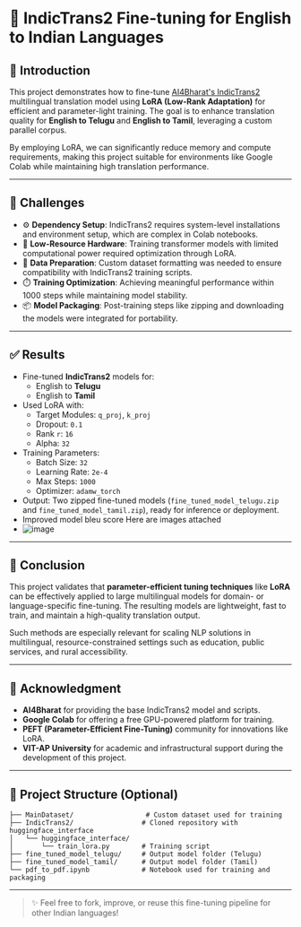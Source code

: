 # 📘 IndicTrans2 Fine-tuning for English to Indian Languages

## 🧠 Introduction

This project demonstrates how to fine-tune [AI4Bharat's IndicTrans2](https://github.com/AI4Bharat/IndicTrans2) multilingual translation model using **LoRA (Low-Rank Adaptation)** for efficient and parameter-light training. The goal is to enhance translation quality for **English to Telugu** and **English to Tamil**, leveraging a custom parallel corpus.

By employing LoRA, we can significantly reduce memory and compute requirements, making this project suitable for environments like Google Colab while maintaining high translation performance.

---

## 🚧 Challenges

- ⚙️ **Dependency Setup**: IndicTrans2 requires system-level installations and environment setup, which are complex in Colab notebooks.
- 🧩 **Low-Resource Hardware**: Training transformer models with limited computational power required optimization through LoRA.
- 📁 **Data Preparation**: Custom dataset formatting was needed to ensure compatibility with IndicTrans2 training scripts.
- ⏱️ **Training Optimization**: Achieving meaningful performance within 1000 steps while maintaining model stability.
- 📦 **Model Packaging**: Post-training steps like zipping and downloading the models were integrated for portability.

---

## ✅ Results

- Fine-tuned **IndicTrans2** models for:
  - English to **Telugu**
  - English to **Tamil**
- Used LoRA with:
  - Target Modules: `q_proj`, `k_proj`
  - Dropout: `0.1`
  - Rank `r`: `16`
  - Alpha: `32`
- Training Parameters:
  - Batch Size: `32`
  - Learning Rate: `2e-4`
  - Max Steps: `1000`
  - Optimizer: `adamw_torch`
- Output: Two zipped fine-tuned models (`fine_tuned_model_telugu.zip` and `fine_tuned_model_tamil.zip`), ready for inference or deployment.
- Improved model bleu score Here are images attached
- ![image](https://github.com/user-attachments/assets/37219021-3008-4df2-b1de-ff903d2de68e)


---

## 🏁 Conclusion

This project validates that **parameter-efficient tuning techniques** like **LoRA** can be effectively applied to large multilingual models for domain- or language-specific fine-tuning. The resulting models are lightweight, fast to train, and maintain a high-quality translation output.

Such methods are especially relevant for scaling NLP solutions in multilingual, resource-constrained settings such as education, public services, and rural accessibility.

---

## 🙏 Acknowledgment

- **AI4Bharat** for providing the base IndicTrans2 model and scripts.
- **Google Colab** for offering a free GPU-powered platform for training.
- **PEFT (Parameter-Efficient Fine-Tuning)** community for innovations like LoRA.
- **VIT-AP University** for academic and infrastructural support during the development of this project.

---

## 📂 Project Structure (Optional)

```
├── MainDataset/                  # Custom dataset used for training
├── IndicTrans2/                 # Cloned repository with huggingface_interface
│   └── huggingface_interface/
│       └── train_lora.py        # Training script
├── fine_tuned_model_telugu/     # Output model folder (Telugu)
├── fine_tuned_model_tamil/      # Output model folder (Tamil)
└── pdf_to_pdf.ipynb             # Notebook used for training and packaging
```

---

> ✨ Feel free to fork, improve, or reuse this fine-tuning pipeline for other Indian languages!

